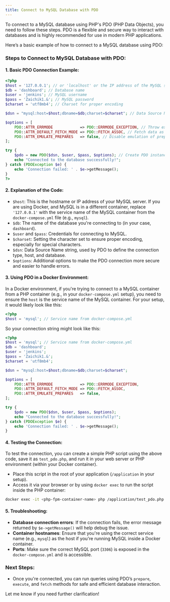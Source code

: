 ```yaml
---
title: Connect to MySQL Database with PDO
---
```


To connect to a MySQL database using PHP's PDO (PHP Data Objects), you need to follow these steps. PDO is a flexible and secure way to interact with databases and is highly recommended for use in modern PHP applications.

Here’s a basic example of how to connect to a MySQL database using PDO:

### Steps to Connect to MySQL Database with PDO:

#### 1. **Basic PDO Connection Example**:

```php
<?php
$host = '127.0.0.1'; // or 'localhost' or the IP address of the MySQL server
$db = 'dashboard'; // Database name
$user = 'jenkins'; // MySQL username
$pass = 'Zaichik1.&'; // MySQL password
$charset = 'utf8mb4'; // Charset for proper encoding

$dsn = "mysql:host=$host;dbname=$db;charset=$charset"; // Data Source Name

$options = [
    PDO::ATTR_ERRMODE            => PDO::ERRMODE_EXCEPTION, // Throw exceptions on errors
    PDO::ATTR_DEFAULT_FETCH_MODE => PDO::FETCH_ASSOC, // Fetch data as associative arrays
    PDO::ATTR_EMULATE_PREPARES   => false, // Disable emulation of prepared statements
];

try {
    $pdo = new PDO($dsn, $user, $pass, $options); // Create PDO instance
    echo "Connected to the database successfully!";
} catch (PDOException $e) {
    echo 'Connection failed: ' . $e->getMessage();
}
?>
```

#### 2. **Explanation of the Code**:

- `$host`: This is the hostname or IP address of your MySQL server. If you are using Docker, and MySQL is in a different container, replace `'127.0.0.1'` with the service name of the MySQL container from the `docker-compose.yml` file (e.g., `mysql`).
- `$db`: The name of the database you're connecting to (in your case, `dashboard`).
- `$user` and `$pass`: Credentials for connecting to MySQL.
- `$charset`: Setting the character set to ensure proper encoding, especially for special characters.
- `$dsn`: Data Source Name string, used by PDO to define the connection type, host, and database.
- `$options`: Additional options to make the PDO connection more secure and easier to handle errors.

#### 3. **Using PDO in a Docker Environment**:

In a Docker environment, if you're trying to connect to a MySQL container from a PHP container (e.g., in your `docker-compose.yml` setup), you need to ensure the `host` is the service name of the MySQL container. For your setup, it would likely look like this:

```php
<?php
$host = 'mysql'; // Service name from docker-compose.yml
```

So your connection string might look like this:

```php
<?php
$host = 'mysql'; // Service name from docker-compose.yml
$db = 'dashboard';
$user = 'jenkins';
$pass = 'Zaichik1.&';
$charset = 'utf8mb4';

$dsn = "mysql:host=$host;dbname=$db;charset=$charset";

$options = [
    PDO::ATTR_ERRMODE            => PDO::ERRMODE_EXCEPTION,
    PDO::ATTR_DEFAULT_FETCH_MODE => PDO::FETCH_ASSOC,
    PDO::ATTR_EMULATE_PREPARES   => false,
];

try {
    $pdo = new PDO($dsn, $user, $pass, $options);
    echo "Connected to the database successfully!";
} catch (PDOException $e) {
    echo 'Connection failed: ' . $e->getMessage();
}
```

#### 4. **Testing the Connection**:

To test the connection, you can create a simple PHP script using the above code, save it as `test_pdo.php`, and run it in your web server or PHP environment (within your Docker container).

- Place this script in the root of your application (`/application` in your setup).
- Access it via your browser or by using `docker exec` to run the script inside the PHP container:
  
```bash
docker exec -it <php-fpm-container-name> php /application/test_pdo.php
```

#### 5. **Troubleshooting**:
- **Database connection errors**: If the connection fails, the error message returned by `$e->getMessage()` will help debug the issue.
- **Container hostnames**: Ensure that you're using the correct service name (e.g., `mysql`) as the host if you're running MySQL inside a Docker container.
- **Ports**: Make sure the correct MySQL port (`3306`) is exposed in the `docker-compose.yml` and is accessible.

### Next Steps:

- Once you're connected, you can run queries using PDO’s `prepare`, `execute`, and `fetch` methods for safe and efficient database interaction.

Let me know if you need further clarification!
